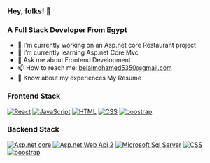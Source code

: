 ### Hey, folks!  👋

### A Full Stack Developer From Egypt

- 🔭 I'm currently working on an Asp.net core Restaurant project
- 🌱 I’m currently learning Asp.net Core Mvc
- 💬 Ask me about Frontend Development
- 📫 How to reach me: belalmohamed5350@gmail.com
- 📄 Know about my experiences My Resume 

### Frontend Stack

<p>
   <a target="_blank" rel="noopener noreferrer" href="https://camo.githubusercontent.com/725302ac530b30dcf46a7b734b171522324cdb0c2f4baf48f5806074dc581b91/68747470733a2f2f696d672e736869656c64732e696f2f62616467652f52656163742532302d2532333230323332612e7376673f6c6f676f3d7265616374266c6f676f436f6c6f723d253233363144414642"><img alt="React" src="https://camo.githubusercontent.com/725302ac530b30dcf46a7b734b171522324cdb0c2f4baf48f5806074dc581b91/68747470733a2f2f696d672e736869656c64732e696f2f62616467652f52656163742532302d2532333230323332612e7376673f6c6f676f3d7265616374266c6f676f436f6c6f723d253233363144414642" data-canonical-src="https://img.shields.io/badge/React%20-%2320232a.svg?logo=react&amp;logoColor=%2361DAFB" style="max-width:100%;"></a>
   <a target="_blank" rel="noopener noreferrer" href="https://camo.githubusercontent.com/7a48ad3028bc23b33e755e555609a4ccdd3ba1ef6fb92aa2214eea10e3b7e184/68747470733a2f2f696d672e736869656c64732e696f2f62616467652f4a6176615363726970742532302d2532334637444631452e7376673f6c6f676f3d6a617661736372697074266c6f676f436f6c6f723d626c61636b"><img alt="JavaScript" src="https://camo.githubusercontent.com/7a48ad3028bc23b33e755e555609a4ccdd3ba1ef6fb92aa2214eea10e3b7e184/68747470733a2f2f696d672e736869656c64732e696f2f62616467652f4a6176615363726970742532302d2532334637444631452e7376673f6c6f676f3d6a617661736372697074266c6f676f436f6c6f723d626c61636b" data-canonical-src="https://img.shields.io/badge/JavaScript%20-%23F7DF1E.svg?logo=javascript&amp;logoColor=black" style="max-width:100%;"></a>
   <a target="_blank" rel="noopener noreferrer" href="https://camo.githubusercontent.com/7cddeb568312f0ebc19929baf072724a8537f28da2dd29278c8bfa6867ab3e3f/68747470733a2f2f696d672e736869656c64732e696f2f62616467652f48544d4c2532302d2532334533344632362e7376673f6c6f676f3d68746d6c35266c6f676f436f6c6f723d7768697465"><img alt="HTML" src="https://camo.githubusercontent.com/7cddeb568312f0ebc19929baf072724a8537f28da2dd29278c8bfa6867ab3e3f/68747470733a2f2f696d672e736869656c64732e696f2f62616467652f48544d4c2532302d2532334533344632362e7376673f6c6f676f3d68746d6c35266c6f676f436f6c6f723d7768697465" data-canonical-src="https://img.shields.io/badge/HTML%20-%23E34F26.svg?logo=html5&amp;logoColor=white" style="max-width:100%;"></a>
   <a target="_blank" rel="noopener noreferrer" href="https://camo.githubusercontent.com/c8733604360c25e4cf34c8415bf9093104206dccd164b2a1cd7d1e2711d4d4f8/68747470733a2f2f696d672e736869656c64732e696f2f62616467652f4353532532302d2532333135373242362e7376673f6c6f676f3d63737333266c6f676f436f6c6f723d7768697465"><img alt="CSS" src="https://camo.githubusercontent.com/c8733604360c25e4cf34c8415bf9093104206dccd164b2a1cd7d1e2711d4d4f8/68747470733a2f2f696d672e736869656c64732e696f2f62616467652f4353532532302d2532333135373242362e7376673f6c6f676f3d63737333266c6f676f436f6c6f723d7768697465" data-canonical-src="https://img.shields.io/badge/CSS%20-%231572B6.svg?logo=css3&amp;logoColor=white" style="max-width:100%;"></a>
   <a target="_blank" rel="noopener noreferrer" href="https://camo.githubusercontent.com/c8733604360c25e4cf34c8415bf9093104206dccd164b2a1cd7d1e2711d4d4f8/68747470733a2f2f696d672e736869656c64732e696f2f62616467652f4353532532302d2532333135373242362e7376673f6c6f676f3d63737333266c6f676f436f6c6f723d7768697465"><img alt="boostrap" src="https://camo.githubusercontent.com/24c970c35793a721c1bb1ffe321d86d079fc5008412c4fd374e2a02f2befe9f9/68747470733a2f2f696d672e736869656c64732e696f2f62616467652f2d426f6f7473747261702d2532333536334437433f7374796c653d666c61742d737175617265266c6f676f3d626f6f747374726170266c6f676f436f6c6f723d7768697465" data-canonical-src="https://img.shields.io/badge/CSS%20-%231572B6.svg?logo=css3&amp;logoColor=white" style="max-width:100%;"></a>
</p>

### Backend Stack
<p>
   <a target="_blank" rel="noopener noreferrer" href="https://camo.githubusercontent.com/4fa049a8a2f73c2eae3c9cdd6f3d24ba4fd9a95b43c818ea0e1f4f3295444dbc/68747470733a2f2f696d672e736869656c64732e696f2f62616467652f2d4153502e4e4554253230436f72652d6666663f7374796c653d666c6174266c6f676f3d2e6e6574266c6f676f436f6c6f723d626c7565"><img alt="Asp.net core" src="https://camo.githubusercontent.com/4fa049a8a2f73c2eae3c9cdd6f3d24ba4fd9a95b43c818ea0e1f4f3295444dbc/68747470733a2f2f696d672e736869656c64732e696f2f62616467652f2d4153502e4e4554253230436f72652d6666663f7374796c653d666c6174266c6f676f3d2e6e6574266c6f676f436f6c6f723d626c7565" style="max-width:100%;"></a>
   <a target="_blank" rel="noopener noreferrer" href="https://camo.githubusercontent.com/db4325f1e9e588579516d6b1f9fedd1c5248644d8c5b9c1712169034a5b556de/68747470733a2f2f696d672e736869656c64732e696f2f62616467652f2d4153502e6e65742d3333333333333f7374796c653d666c6174266c6f676f3d52266c6f676f436f6c6f723d323736444333"><img alt="Asp.net Web Api 2" src="https://camo.githubusercontent.com/db4325f1e9e588579516d6b1f9fedd1c5248644d8c5b9c1712169034a5b556de/68747470733a2f2f696d672e736869656c64732e696f2f62616467652f2d4153502e6e65742d3333333333333f7374796c653d666c6174266c6f676f3d52266c6f676f436f6c6f723d323736444333" data-canonical-src="https://img.shields.io/badge/JavaScript%20-%23F7DF1E.svg?logo=javascript&amp;logoColor=black" style="max-width:100%;"></a>
   <a target="_blank" rel="noopener noreferrer" href="https://camo.githubusercontent.com/0e1f730f136d07f3138418bfadd75b682817cac05766f9ce5d0f86459889e1be/68747470733a2f2f696d672e736869656c64732e696f2f62616467652f2d4d6963726f736f667425323053514c2532305365727665722d3333333333333f7374796c653d666c6174266c6f676f3d4d6963726f736f667425323053514c253230536572766572266c6f676f436f6c6f723d434332393237"><img alt="Microsoft Sql Server" src="https://camo.githubusercontent.com/0e1f730f136d07f3138418bfadd75b682817cac05766f9ce5d0f86459889e1be/68747470733a2f2f696d672e736869656c64732e696f2f62616467652f2d4d6963726f736f667425323053514c2532305365727665722d3333333333333f7374796c653d666c6174266c6f676f3d4d6963726f736f667425323053514c253230536572766572266c6f676f436f6c6f723d434332393237" style="max-width:100%;"></a>
   <a target="_blank" rel="noopener noreferrer" href="https://camo.githubusercontent.com/c8733604360c25e4cf34c8415bf9093104206dccd164b2a1cd7d1e2711d4d4f8/68747470733a2f2f696d672e736869656c64732e696f2f62616467652f4353532532302d2532333135373242362e7376673f6c6f676f3d63737333266c6f676f436f6c6f723d7768697465"><img alt="CSS" src="https://camo.githubusercontent.com/c8733604360c25e4cf34c8415bf9093104206dccd164b2a1cd7d1e2711d4d4f8/68747470733a2f2f696d672e736869656c64732e696f2f62616467652f4353532532302d2532333135373242362e7376673f6c6f676f3d63737333266c6f676f436f6c6f723d7768697465" data-canonical-src="https://img.shields.io/badge/CSS%20-%231572B6.svg?logo=css3&amp;logoColor=white" style="max-width:100%;"></a>
   <a target="_blank" rel="noopener noreferrer" href="https://camo.githubusercontent.com/c8733604360c25e4cf34c8415bf9093104206dccd164b2a1cd7d1e2711d4d4f8/68747470733a2f2f696d672e736869656c64732e696f2f62616467652f4353532532302d2532333135373242362e7376673f6c6f676f3d63737333266c6f676f436f6c6f723d7768697465"><img alt="boostrap" src="https://camo.githubusercontent.com/24c970c35793a721c1bb1ffe321d86d079fc5008412c4fd374e2a02f2befe9f9/68747470733a2f2f696d672e736869656c64732e696f2f62616467652f2d426f6f7473747261702d2532333536334437433f7374796c653d666c61742d737175617265266c6f676f3d626f6f747374726170266c6f676f436f6c6f723d7768697465" data-canonical-src="https://img.shields.io/badge/CSS%20-%231572B6.svg?logo=css3&amp;logoColor=white" style="max-width:100%;"></a>
</p>
